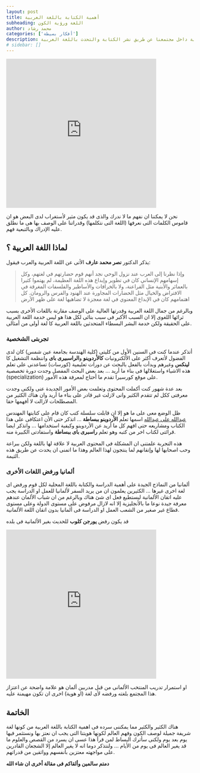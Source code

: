 ```yaml
---
layout: post 
title: أهمية الكتابة باللغة العربية 
subheading: اللغة ورؤية الكون 
author: محمد رشاد 
categories: ['أفكار بسيطة'] 
description: أهمية الحفاظ على التراث والهوية العربية داخل مجتمعنا عن طريق نشر الكتابة والتحدث باللغة العربية
# sidebar: []
---
```


<iframe width="80%" height="400" src="https://www.youtube.com/embed/RKK7wGAYP6k" frameborder="0" alt="رؤية العالم من نظارات اللغة"></iframe>
<br>

نحن لا يمكننا ان نفهم ما لا ندرك والذى قد يكون مثير لأستغراب لدى البعض هو ان قاموس الكلمات التى نعرفها (اللغة التى نتكلمها) وقدراتنا على الوصف بها هى ما نطلق عليه الإدراك وبالتبعية فهم.

## لماذا اللغة العربية ؟
يذكر الدكتور **نصر محمد عارف** الأتى عن اللغة العربية والعرب فيقول:
> وإذا نظرنا إلى العرب عند نزول الوحي نجد أنهم قوم حضارتهم في لغتهم، وكل إسهامهم الإنساني كان في تطوير وإبداع هذه اللغة العظيمة، لم يهتموا كثيرا بالعمائر والأبنية مثل الفراعنة، ولا بالخرافات والأساطير والفلسفات المغرقة في الافتراض والخيال مثل الحضارات المجاورة عند الهنود والفرس والرومان. كل اهتمامهم كان في الإبداع المعنوي في لغة معجزة لا تضاهيها لغة على ظهر الأرض

وبالرغم من جمال اللغة العربية وقدرتها العالية على الوصف مقارنة باللغات الأخرى بسبب ثرائها اللغوى إلا ان السبب الأكبر فى سبب بنائى لكل هذا هو ليس خدمة اللغة العربية على الحقيقة ولكن خدمة البشر البسطاء المتحدثين باللغة العربية كا لغة أولى من أمثالى.

### تجربتى الشخصية

أتذكر عندما كنت فى السنين الأول من كليتى (كلية الهندسة بجامعة عين شمس) كان لدى الفضول لأتعرف أكثر على الألكترونيات **كالأردوينو** و**الراسبيرى باى** واننظمة التشغيل كا **لينكس** وغيرهم وبدأت بالفعل بالبحث عن دورات تعليمية (كورسات) تساعدنى على تعلم هذه الاشياء واستغلالها فى بناء ما أريد … بعد بعض البحث المفصل وجدت دورة تخصصية (specialization) على موقع كورسيرا تقدم ما أحتاج لمعرفة هذه الأمور.

بعد عدة شهور كنت أكملت المحتوى وتعلمت بعض الأمور الجديدة عنى ولكنى وجدت معرفتى ككل لم تتقدم الكثير وانى لازلت غير قادر على بناء ما أريد وان هناك الكثير من المصطلحات لازالت لا أفهمها حقا.

ظل الوضع معى على ما هو إلا ان قابلت سلسلة كتب كان قام على كتابتها المهندس [عبدالله على عبدالله](https://www.linkedin.com/in/abdallahali/?originalSubdomain=eg) اسمها تعلم **الأردوينو ببساطة** … اتذكر حتى الأن اعتكافى على هذا الكتاب ومشاريعه حتى افهم كل ما أريد عن الأردوينو وكيفية استخدامها … واتذكر ايضا قرائتى لكتاب اخر من كتبه وهو تعلم **راسبرى باى ببساطة** واستفادتى الكبيرة منه.

هذه التجربة علمتنى ان المشكلة فى المحتوى العربية لا علاقة لها باللغة ولكن ببراعة وحب اصحابها لها وإتقانهم لما ينتجون لهذا العالم وهذا ما اتمنى ان يحدث عن طريق هذه الثيمة.

### ألمانيا ورفض اللغات الأخرى

ألمانيا من النماذج الجيدة على أهمية الدراسة والكتابة باللغة المحلية لكل قوم ورفض اى لغة اخرى غيرها … الكثيرين يعلمون ان من يريد السفر لألمانيا للعمل او الدراسة يجب عليه اتقان الألمانية ليستطيع فعل اى شئ هناك وبالرغم من ان شباب الألمان عندهم معرفة جيدة نوعا ما بالأنجليزية إلا انه لازال مرفوض على مستوى الدولة وعلى مستوى قطاع غير صغير من الشعب العمل او الدراسة فى ألمانيا بدون اتقان اللغة الألمانية.

قد يكون رفض **يورجن كلوب** للحديث بغير الألمانية فى بلده

<iframe width="80%" height="400" src="https://www.youtube.com/embed/627RboOSZ4A" frameborder="0" alt="رفض يورجن كلوب للحديث بغير الألمانية"></iframe>
<br>

او استمرار تدريب المنتخب الألمانى من قبل مدربين ألمان هو علامة واضحة عن اعتزاز هذا المجتمع بلغته ورفضه لأى لغة (او هوية) اخرى ان تكون مهيمنة عليه.

## الخاتمة

هناك الكثير والكثير مما يمكننى سرده فى اهمية الكتابة باللغة العربية من كونها لغة شريفة جميلة لوصف الكون وفهم العالم لكونها هويتنا التى يجب ان نعتز بها ونستثمر فيها يوم بعد يوم ولكنى سأترك البساط لمن قرأ هذا عسى ان يسرد من القصص والعلوم ما قد يغير العالم فى يوم من الأيام … ولنتذكر دوما انه لا يغير العالم إلا الشجعان القادرين على مواجهته معتزين بأنفسهم وواثقين من قدراتهم.


**دمتم سالمين وألقاكم فى مقالة أخرى ان شاء الله**

